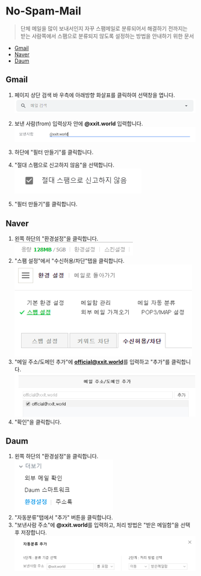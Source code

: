 # No-Spam-Mail

> 단체 메일을 많이 보내서인지 자꾸 스팸메일로 분류되어서 해결하기 전까지는<br>
> 받는 사람쪽에서 스팸으로 분류되지 않도록 설정하는 방법을 안내하기 위한 문서

- [Gmail](#Gmail)
- [Naver](#Naver)
- [Daum](#Daum)

## Gmail

1. 페이지 상단 검색 바 우측에 아래방향 화살표를 클릭하여 선택창을 엽니다.
![gmail_01](./Pic/gmail_01.PNG)

2. 보낸 사람(from) 입력상자 안에 **@xxit.world** 입력합니다.
![gmail_02](./Pic/gmail_02.PNG)

3. 하단에 "필터 만들기"를 클릭합니다.
4. "절대 스팸으로 신고하지 않음"을 선택합니다.
![gmail_03](./Pic/gmail_03.PNG)

5. "필터 만들기"를 클릭합니다.

## Naver

1. 왼쪽 하단의 "환경설정"을 클릭합니다.
![naver_01](./Pic/naver_01.PNG)
2. "스팸 설정"에서 "수신허용/차단"탭을 클릭합니다.
![naver_02](./Pic/naver_02.PNG)
3. "메일 주소/도메인 추가"에 **official@xxit.world**를 입력하고 "추가"를 클릭합니다.
![naver_03](./Pic/naver_03.PNG)
4. "확인"을 클릭합니다.

## Daum

1. 왼쪽 하단의 "환경설정"을 클릭합니다.
![daum_01](./Pic/daum_01.PNG)
2. "자동분류"탭에서 "추가" 버튼을 클릭합니다.
3. "보낸사람 주소"에 **@xxit.world**를 입력하고, 처리 방법은 "받은 메일함"을 선택 후 저장합니다.
![daum_02](./Pic/daum_02.PNG)
